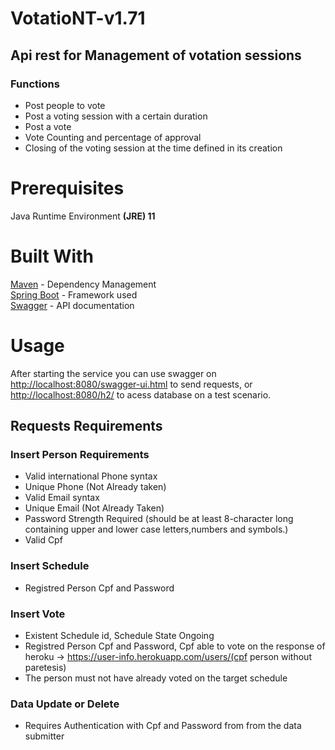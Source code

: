 # VotatioNT-v1.71
 
 ## Api rest for Management of votation sessions
 ### Functions
 * Post people to vote
 * Post a voting session with a certain duration
 * Post a vote
 * Vote Counting and percentage of approval
 * Closing of the voting session at the time defined in its creation

 
 
 # Prerequisites
 Java Runtime Environment **(JRE) 11**

# Built With

[Maven](https://maven.apache.org/) - Dependency Management\
[Spring Boot](https://spring.io/) - Framework used\
[Swagger](https://swagger.io/) - API documentation

# Usage

After starting the service you can use swagger on [http://localhost:8080/swagger-ui.html](http://localhost:8080/swagger-ui.html) to send requests,
or [http://localhost:8080/h2/](http://localhost:8080/h2/) to acess database on a test scenario.

## Requests Requirements 

### Insert Person Requirements
* Valid international Phone syntax
* Unique Phone (Not Already taken)
* Valid Email syntax
* Unique Email (Not Already Taken)
* Password Strength Required (should be at least 8-character long containing upper and lower case letters,numbers and symbols.)
* Valid Cpf

### Insert Schedule
* Registred Person Cpf and Password

### Insert Vote
* Existent Schedule id, Schedule State Ongoing
* Registred Person Cpf and Password, Cpf able to vote on the response of heroku -> https://user-info.herokuapp.com/users/(cpf person without paretesis)
* The person must not have already voted on the target schedule

### Data Update or Delete
* Requires Authentication with Cpf and Password from from the data submitter
